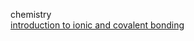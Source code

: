 chemistry<br>
[introduction to ionic and covalent bonding](https://www.youtube.com/watch?v=S_k0kr2eZSQ)